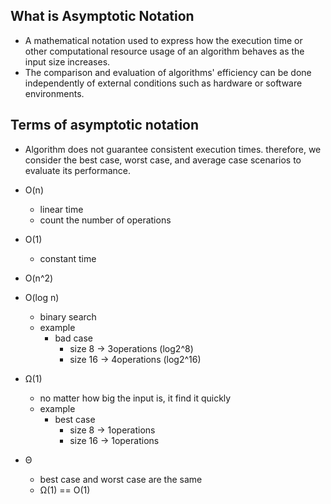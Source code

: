 

## What is Asymptotic Notation 

* A mathematical notation used to express how the execution time or other computational resource usage of an algorithm behaves as the input size increases.
* The comparison and evaluation of algorithms' efficiency can be done independently of external conditions such as hardware or software environments.

## Terms of asymptotic notation


* Algorithm does not guarantee consistent execution times. therefore, we consider the best case, worst case, and average case scenarios to evaluate its performance.

* O(n)
  * linear time
  * count the number of operations
* O(1)
  * constant time 
* O(n^2)
* O(log n)
  * binary search
  * example
    * bad case  
      * size 8 -> 3operations (log2^8)
      * size 16 -> 4operations (log2^16)
* Ω(1)
  * no matter how big the input is, it find it quickly
  * example
    * best case 
      * size 8 -> 1operations
      * size 16 -> 1operations
* Θ
  * best case and worst case are the same
  * Ω(1) == O(1) 